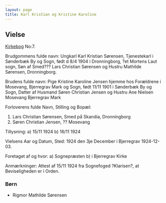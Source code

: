 ```yaml
---
layout: page
title: Karl Kristian og Kristine Karoline
---
```


## Vielse

[Kirkebog](https://www.danishfamilysearch.dk/sogn2073/churchbook/source29858/opslag5991542)
No:7.

Brudgommens fulde navn:
Ungkarl Karl Kristian Sørensen, Tjenestekarl i Sønderbæk By og Sogn, født d 8/4 1904 i Dronningborg, ?et Mortens Laut sogn,
Søn af Smed??? Lars Christian Sørensen og
Hustru Mathilde Sørensen, Dronningborg.

Brudens fulde navn:
Pige Kristine Karoline Jensen hjemme hos Forældrene i Mosevang, Bjerregrav Mark og Sogn, født 11/11 1901 i Sønderbæk By og Sogn,
Datter af Husmand Søren Christian Jensen og
Hustru Ane Nielsen Mosevang Bjerregrav Mark

Forloverens fulde Navn, Stilling og Bopæl:
1) Lars Christian Sørensen, Smed på Skandia, Dronningborg
2) Søren Christian Jensen, ?? Mosevang

Tillysning:
a) 15/11 1924
b) 16/11 1924

Vielsens Aar og Datum, Sted:
1924 den 3je December i Bjerregrav
1924-12-03.

Foretaget af og hvor:
a) Sognepræsten
b) i Bjerregrav Kirke

Anmærkninger:
Attest af 15/11 1924 fra Sognefoged 
?Klarisen?, at
Beviseligheden er i Orden.

### Børn

* Rigmor Mathilde Sørensen
 
